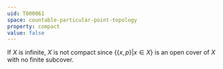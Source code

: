 ```yaml
---
uid: T000061
space: countable-particular-point-topology
property: compact
value: false
---
```

If $X$ is infinite, $X$ is not compact since $\{ \{x,p\} | x \in X\}$ is an open cover of $X$ with no finite subcover.

